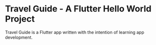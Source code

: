 # Travel Guide - A Flutter Hello World Project

Travel Guide is a Flutter app written with the intention of learning app development.
